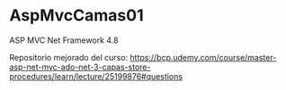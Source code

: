 # AspMvcCamas01
ASP MVC Net Framework 4.8

Repositorio mejorado del curso: https://bcp.udemy.com/course/master-asp-net-mvc-ado-net-3-capas-store-procedures/learn/lecture/25199876#questions 
